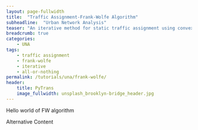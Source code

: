 ```yaml
---
layout: page-fullwidth
title:  "Traffic Assignment-Frank-Wolfe Algorithm"
subheadline:  "Urban Network Analysis"
teaser: "An iterative method for static traffic assignment using convex combinations method (Frank-Wolfe method)"
breadcrumb: true
categories:
    - UNA
tags:
    - traffic assignment
    - frank-wolfe
    - iterative
    - all-or-nothing
permalink: /tutorials/una/frank-wolfe/
header:
    title: PyTrans
    image_fullwidth: unsplash_brooklyn-bridge_header.jpg
---
```

Hello world of FW algorithm
<!-- <div class="row" style="height: 100%; width: :100%">
    <iframe src="http://nbviewer.jupyter.org/github/PyTrans/Urban-Network-Analysis/blob/master/Urban%20Network%20Analysis_12.Trip%20Assignment%20-%20Frank-Wolfe%20Algorithm.ipynb" frameborder="0" width="100%" height="100%"> </iframe>
</div> -->

<div class="row" style="height: 1500px; width: :100%">
	<object data="http://nbviewer.jupyter.org/github/PyTrans/Urban-Network-Analysis/blob/master/Urban%20Network%20Analysis_12.Trip%20Assignment%20-%20Frank-Wolfe%20Algorithm.ipynb" width="100%" height="100%" type="text/html">
    	<embed scr="http://nbviewer.jupyter.org/github/PyTrans/Urban-Network-Analysis/blob/master/Urban%20Network%20Analysis_12.Trip%20Assignment%20-%20Frank-Wolfe%20Algorithm.ipynb" width="100%" height="100%"> </embed>
    Alternative Content
	</object>
</div>